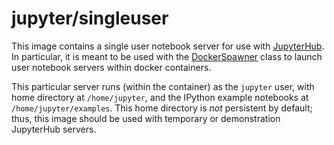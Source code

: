 # jupyter/singleuser

This image contains a single user notebook server for use with
[JupyterHub](https://github.com/jupyter/jupyterhub). In particular, it is meant
to be used with the
[DockerSpawner](https://github.com/jupyter/dockerspawner/blob/master/dockerspawner/dockerspawner.py)
class to launch user notebook servers within docker containers.

This particular server runs (within the container) as the `jupyter` user, with
home directory at `/home/jupyter`, and the IPython example notebooks at
`/home/jupyter/examples`. This home directory is *not* persistent by default;
thus, this image should be used with temporary or demonstration JupyterHub
servers.
